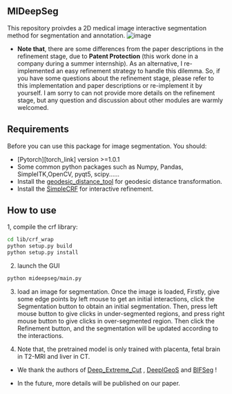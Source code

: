 ## MIDeepSeg
This repository proivdes a 2D medical image interactive segmentation method for segmentation and annotation.
 ![image](https://github.com/Luoxd1996/MIDeepSeg/blob/master/demo_video/demo.gif)
* **Note that**, there are some differences from the paper descriptions in the refinement stage, due to **Patent Protection** (this work done in a company during a summer internship). As an alternative, I re-implemented an easy refinement strategy to handle this dilemma. So, if you have some questions about the refinement stage, please refer to this implementation and paper descriptions or re-implement it by yourself. I am sorry to can not provide more details on the refinement stage, but any question and discussion about other modules are warmly welcomed.

## Requirements
Before you can use this package for image segmentation. You should:
* [Pytorch][torch_link] version >=1.0.1
* Some common python packages such as Numpy, Pandas, SimpleITK,OpenCV, pyqt5, scipy......
* Install the [geodesic_distance_tool][geos_dis_link] for geodesic distance transformation.
* Install the [SimpleCRF][simplecrf_link] for interactive refinement.
## How to use
1, compile the crf library:

```bash
cd lib/crf_wrap
python setup.py build
python setup.py install
```

2. launch the GUI
```bash
python mideepseg/main.py
``` 
3. load an image for segmentation. Once the image is loaded,  Firstly, give some edge points by left mouse to get an initial interactions, click the Segmentation button to obtain an initial segmentation. Then, press left mouse button to give clicks in under-segmented regions, and press right mouse button to give clicks  in over-segmented region. Then click the Refinement button, and the segmentation will be updated according to the interactions.

4. Note that, the pretrained model is only trained with placenta, fetal brain in T2-MRI and liver in CT.

* We thank the authors of [Deep_Extreme_Cut][dextr_link] , [DeepIGeoS][deepigeos_link] and [BIFSeg][bifseg_link] !

[geos_dis_link]: https://github.com/taigw/GeodisITK
[simplecrf_link]: https://github.com/HiLab-git/SimpleCRF
[dextr_link]: https://openaccess.thecvf.com/content_cvpr_2018/papers/Maninis_Deep_Extreme_Cut_CVPR_2018_paper.pdf
[deepigeos_link]: https://ieeexplore.ieee.org/document/8370732
[bifseg_link]: https://ieeexplore.ieee.org/stamp/stamp.jsp?arnumber=8270673

* In the future, more details will be published on our paper.
